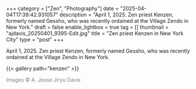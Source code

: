 +++
category = ["Zen", "Photography"]
date = "2025-04-04T17:39:42.931057"
description = "April 1, 2025. Zen priest Kenzen, formerly named Gessho, who was recently ordained at the Village Zendo in New York."
draft = false
enable_lightbox = true
tag = []
thumbnail = "ajdavis_20250401_9395-Edit.jpg"
title = "Zen priest Kenzen in New York City"
type = "post"
+++

April 1, 2025. Zen priest Kenzen, formerly named Gessho, who was recently ordained at the Village Zendo in New York.

{{< gallery path="kenzen" >}}

<span style="color: gray">Images &copy; A. Jesse Jiryu Davis</span>
